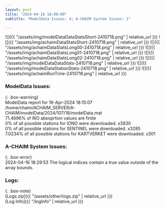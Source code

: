 ```yaml
---
layout: post
title: "2024-04-16 18:00:00"
subtitle: "ModelData Issues: 4; A-CHAIM System Issues: 1"

---
```


![]({{ "/assets/img/modelDataDataStatsShort-2410718.png" | relative_url }})
![]({{ "/assets/img/achaimDataStatsShort-2410718.png" | relative_url }})
![]({{ "/assets/img/achaimDataStatsLong00-2410718.png" | relative_url }})
![]({{ "/assets/img/achaimDataStatsLong01-2410718.png" | relative_url }})
![]({{ "/assets/img/achaimDataStatsLong02-2410718.png" | relative_url }})
![]({{ "/assets/img/modelDataDataStats-2410718.png" | relative_url }})
![]({{ "/assets/img/modelDataStationStats-2410718.png" | relative_url }})
![]({{ "/assets/img/achaimRunTime-2410718.png" | relative_url }})


### ModelData Issues:  
  
{: .box-warning}  
 ModelData report for 16-Apr-2024 18:15:07   
 /home/chaim/ACHAIM_SERVER/A-CHAIM/modelData/2024/107/18/modelData.mat   
 71.4696% of RIO absoprtion values are finite   
 0% of all possible stations for IONO were downloaded. x3830   
 0% of all possible stations for SENTINEL were downloaded. x3285   
 7.0234% of all possible stations for KARTVERKET were downloaded. x301   
  
### A-CHAIM System Issues:  
  
{: .box-error}  
2024-04-16 18:29:53 The logical indices contain a true value outside of the array bounds.  

### Logs:  
  
{: .box-note}  
[Logs.zip]({{ "/assets/other/logs.zip" | relative_url }})  
[Log Info]({{ "/logInfo" | relative_url }})  
